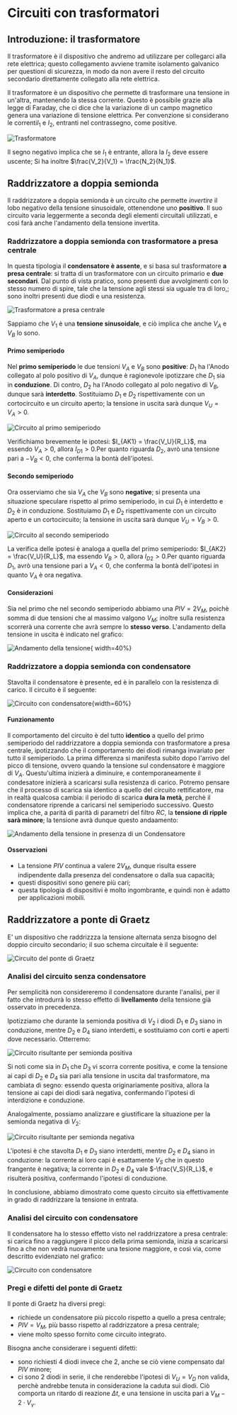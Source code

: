 # Circuiti con trasformatori

## Introduzione: il trasformatore

Il trasformatore è il dispositivo che andremo ad utilizzare per collegarci alla rete elettrica; questo collegamento avviene tramite isolamento galvanico per questioni di sicurezza, in modo da non avere il resto del circuito secondario direttamente collegato alla rete elettrica.

Il trasformatore è un dispositivo che permette di trasformare una tensione in un'altra, mantenendo la stessa corrente. Questo è possibile grazie alla legge di Faraday, che ci dice che la variazione di un campo magnetico genera una variazione di tensione elettrica. Per convenzione si considerano le correnti$I_1$ e $I_2$, entranti nel contrassegno, come positive.

![Trasformatore](../images/09_CircuitiConTrasformatori/Trasformatore.png)

Il segno negativo implica che se $I_1$ è entrante, allora la $I_2$ deve essere uscente; Si ha inoltre $\frac{V_2}{V_1} = \frac{N_2}{N_1}$.

## Raddrizzatore a doppia semionda

Il raddrizzatore a doppia semionda è un circuito che permette *invertire* il lobo negativo della tensione sinusoidale, ottenendone uno **positivo**. Il suo circuito varia leggermente a seconda degli elementi circuitali utilizzati, e così farà anche l'andamento della tensione invertita.

### Raddrizzatore a doppia semionda con trasformatore a presa centrale

In questa tipologia il **condensatore è assente**, e si basa sul trasformatore **a presa centrale**: si tratta di un trasformatore con un circuito primario e **due secondari**. Dal punto di vista pratico, sono presenti due avvolgimenti con lo stesso numero di spire, tale che la tensione agli stessi sia uguale tra di loro,; sono inoltri presenti due diodi e una resistenza.

![Trasformatore a presa centrale](../images/09_CircuitiConTrasformatori/CircuitoPresaCentrale.png)

Sappiamo che $V_1$ è una **tensione sinusoidale**, e ciò implica che anche $V_A$ e $V_B$ lo sono.

#### Primo semiperiodo

Nel **primo semiperiodo** le due tensioni $V_A$ e $V_B$ sono **positive**: $D_1$ ha l'Anodo collegato al polo positivo di $V_A$, dunque è ragionevole ipotizzare che $D_1$ sia in **conduzione**. Di contro, $D_2$ ha l'Anodo collegato al polo negativo di $V_B$, dunque sarà **interdetto**.
Sostituiamo $D_1$ e $D_2$ rispettivamente con un cortocircuito e un circuito aperto; la tensione in uscita sarà dunque $V_U = V_A > 0$. 

![Circuito al primo semiperiodo](../images/09_CircuitiConTrasformatori/PresaPositivi.jpeg)

Verifichiamo brevemente le ipotesi: $I_{AK1} = \frac{V_U}{R_L}$, ma essendo $V_A>0$, allora $I_{D1}>0$.Per quanto riguarda $D_2$, avrò una tensione pari a $-V_B < 0$, che conferma la bontà dell'ipotesi.

#### Secondo semiperiodo

Ora osserviamo che sia $V_A$ che $V_B$ sono **negative**; si presenta una situazione speculare rispetto al primo semiperiodo, in cui $D_1$ è interdetto e $D_2$ è in conduzione. 
Sostituiamo $D_1$ e $D_2$ rispettivamente con un circuito aperto e un cortocircuito; la tensione in uscita sarà dunque $V_U = V_B > 0$. 

![Circuito al secondo semiperiodo](../images/09_CircuitiConTrasformatori/PresaNegativi.jpeg)

La verifica delle ipotesi è analoga a quella del primo semiperiodo: $I_{AK2} = \frac{V_U}{R_L}$, ma essendo $V_B>0$, allora $I_{D2}>0$.Per quanto riguarda $D_1$, avrò una tensione pari a $V_A < 0$, che conferma la bontà dell'ipotesi in quanto $V_A$ è ora negativa.

#### Considerazioni

Sia nel primo che nel secondo semiperiodo abbiamo una $PIV = 2V_M$, poichè somma di due tensioni che al massimo valgono $V_M$; inoltre sulla resistenza scorrerà  una corrente che avrà sempre lo **stesso verso**. 
L'andamento della tensione in uscita è indicato nel grafico:

![Andamento della tensione](../images/09_CircuitiConTrasformatori/NCGrafico.png){ width=40%}

### Raddrizzatore a doppia semionda con condensatore

Stavolta il condensatore è presente, ed è in parallelo con la resistenza di carico. Il circuito è il seguente:

![Circuito con condensatore](../images/09_CircuitiConTrasformatori/CircuitoCondensatore.png){width=60%}

#### Funzionamento

Il comportamento del circuito è del tutto **identico** a quello del primo semiperiodo del raddrizzatore a doppia semionda con trasformatore a presa centrale, ipotizzando che il comportamento dei diodi rimanga invariato per tutto il semiperiodo. La prima differenza si manifesta subito dopo l'arrivo del picco di tensione, ovvero quando la tensione sul condensatore è maggiore di $V_A$. Questu'ultima inizierà a diminuire, e contemporaneamente il condesatore inizierà a scaricarsi sulla resistenza di carico. Potremo pensare che il processo di scarica sia identico a quello del circuito rettificatore, ma in realtà qualcosa cambia: il periodo di scarica **dura la metà**, perchè il condensatore riprende a caricarsi nel semiperiodo successivo. Questo implica che, a parità di parità di parametri del filtro $RC$, la **tensione di ripple sarà minore**; la tensione avrà dunque questo andaamento:

![Andamento della tensione in presenza di un Condensatore](../images/09_CircuitiConTrasformatori/CondensatoreGrafico.jpeg)

#### Osservazioni

- La tensione $PIV$ continua a valere $2V_M$, dunque risulta essere indipendente dalla presenza del condensatore o dalla sua capacità;
- questi dispositivi sono genere più cari;
- questa tipologia di dispositivi è molto ingombrante, e quindi non è adatto per applicazioni mobili.

## Raddrizzatore a ponte di Graetz

E' un dispositivo che raddrizzza la tensione alternata senza bisogno del doppio circuito secondario; il suo schema circuitale è il seguente:

![Circuito del ponte di Graetz](../images/09_CircuitiConTrasformatori/Graetz.jpeg)

### Analisi del circuito senza condensatore

Per semplicità non considereremo il condensatore durante l'analisi, per il fatto che introdurrà lo stesso effetto di **livellamento** della tensione già osservato in precedenza.

Ipotizziamo che durante la semionda positiva di $V_2$ i diodi $D_1$ e $D_3$ siano in conduzione, mentre $D_2$ e $D_4$ siano interdetti, e sostituiamo con corti e aperti dove necessario. Otterremo:

![Circuito risultante per semionda positiva](../images/09_CircuitiConTrasformatori/Graetz1.jpeg)

Si noti come sia in $D_1$ che $D_3$ vi scorra corrente positiva, e come la tensione ai capi di $D_2$ e $D_4$ sia pari alla tensione in uscita dal trasformatore, ma cambiata di segno: essendo questa originariamente positiva, allora la tensione ai capi dei diodi sarà negativa, confermando l'ipotesi di interdizione e conduzione. 

Analogalmente, possiamo analizzare e giustificare la situazione per la semionda negativa di $V_2$:

![Circuito risultante per semionda negativa](../images/09_CircuitiConTrasformatori/Graetz2.jpeg)

L'ipotesi è che stavolta $D_1$ e $D_3$ siano interdetti, mentre $D_2$ e $D_4$ siano in conduzione: la corrente ai loro capi è esattamente  $V_S$ che in questo frangente è negativa; la corrente in $D_2$ e $D_4$ vale $-\frac{V_S}{R_L}$, e risulterà positiva, confermando l'ipotesi di conduzione. 

In conclusione, abbiamo dimostrato come questo circuito sia effettivamente in grado di raddrizzare la tensione in entrata.

### Analisi del circuito con condensatore

Il condensatore ha lo stesso effetto visto nel raddrizzatore a presa centrale: si carica fino a raggiungere il picco della prima semionda, inizia a scaricarsi fino a che non vedrà nuovamente una tesione maggiore, e così via, come descritto evidenziato nel grafico:

![Circuito con condensatore](../images/09_CircuitiConTrasformatori/GGC.jpeg)

### Pregi e difetti del ponte di Graetz

Il ponte di Graetz ha diversi pregi:

- richiede un condensatore più piccolo rispetto a quello a presa centrale;
- $PIV = V_M$, più basso rispetto al raddrizzatore a presa centrale;
- viene molto spesso fornito come circuito integrato.

Bisogna anche considerare i seguenti difetti:

- sono richiesti 4 diodi invece che 2, anche se ciò viene compensato dal $PIV$ minore;
- ci sono 2 diodi in serie, il che renderebbe l'ipotesi di $V_U = V_D$ non valida, perchè andrebbe tenuta in considerazione la caduta sui diodi. Ciò comporta un ritardo di reazione $\Delta t$, e una tensione in uscita pari a $V_M - 2\cdot V_{\gamma}$.

